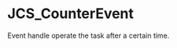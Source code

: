 <div id="content-header">
  <h1>JCS_CounterEvent</h1>
</div>

<p>
  Event handle operate the task after a certain time.
</p>
